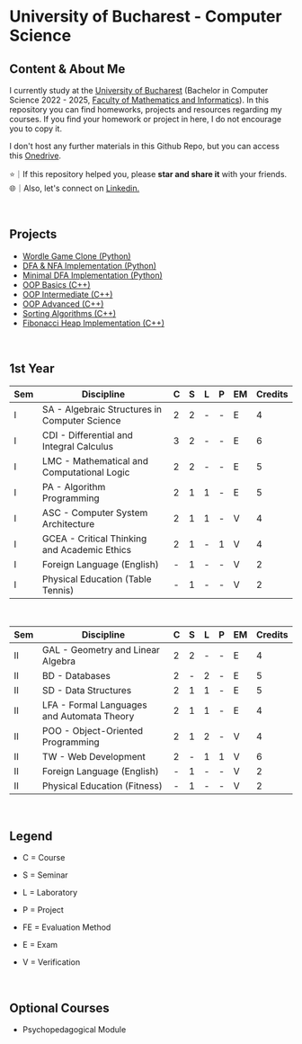 # University of Bucharest - Computer Science

## Content & About Me

I currently study at the [University of Bucharest](https://unibuc.ro/student-ub/) (Bachelor in Computer Science 2022 - 2025, [Faculty of Mathematics and Informatics](https://fmi.unibuc.ro/)). In this repository you can find homeworks, projects and resources regarding my courses. If you find your homework or project in here, I do not encourage you to copy it.

I don't host any further materials in this Github Repo, but you can access this [Onedrive](https://onedrive.live.com/?authkey=%21ADIdim6u6%5FcQOgU&id=B32B3D474907C551%2126888&cid=B32B3D474907C551).

⭐｜If this repository helped you, please **star and share it** with your friends. <br>
🌐｜Also, let's connect on [Linkedin.](https://www.linkedin.com/in/alxcraciun/) 

<br>

## Projects

- [Wordle Game Clone (Python)](https://github.com/alxcraciun/wordle)
- [DFA & NFA Implementation (Python)]()
- [Minimal DFA Implementation (Python)]()
- [OOP Basics (C++)]()
- [OOP Intermediate (C++)]()
- [OOP Advanced (C++)]()
- [Sorting Algorithms (C++)]()
- [Fibonacci Heap Implementation (C++)]()

<br>

## 1st Year

| Sem | Discipline                                    | C   | S   | L   | P   | EM  | Credits |
| --- | --------------------------------------------- | --- | --- | --- | --- | --- | ------- |
| I   | SA - Algebraic Structures in Computer Science | 2   | 2   | \-  | \-  | E   | 4       |
| I   | CDI - Differential and Integral Calculus      | 3   | 2   | \-  | \-  | E   | 6       |
| I   | LMC - Mathematical and Computational Logic    | 2   | 2   | \-  | \-  | E   | 5       |
| I   | PA - Algorithm Programming                    | 2   | 1   | 1   | \-  | E   | 5       |
| I   | ASC - Computer System Architecture            | 2   | 1   | 1   | \-  | V   | 4       |
| I   | GCEA - Critical Thinking and Academic Ethics  | 2   | 1   | \-  | 1   | V   | 4       |
| I   | Foreign Language (English)                    | \-  | 1   | \-  | \-  | V   | 2       |
| I   | Physical Education (Table Tennis)             | \-  | 1   | \-  | \-  | V   | 2       |

<br>

| Sem | Discipline                                 | C   | S   | L   | P   | EM  | Credits |
| --- | ------------------------------------------ | --- | --- | --- | --- | --- | ------- |
| II  | GAL - Geometry and Linear Algebra          | 2   | 2   | \-  | \-  | E   | 4       |
| II  | BD - Databases                             | 2   | \-  | 2   | \-  | E   | 5       |
| II  | SD - Data Structures                       | 2   | 1   | 1   | \-  | E   | 5       |
| II  | LFA - Formal Languages and Automata Theory | 2   | 1   | 1   | \-  | E   | 4       |
| II  | POO - Object-Oriented Programming          | 2   | 1   | 2   | \-  | V   | 4       |
| II  | TW - Web Development                       | 2   | \-  | 1   | 1   | V   | 6       |
| II  | Foreign Language (English)                 | \-  | 1   | \-  | \-  | V   | 2       |
| II  | Physical Education (Fitness)               | \-  | 1   | \-  | \-  | V   | 2       |

<br>


## Legend

- C = Course
- S = Seminar
- L = Laboratory
- P = Project
  
- FE = Evaluation Method
- E = Exam
- V = Verification

<br>

## Optional Courses
- Psychopedagogical Module